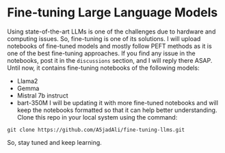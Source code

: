 # Fine-tuning Large Language Models
Using state-of-the-art LLMs is one of the challenges due to hardware and computing issues. So, fine-tuning is one of its solutions. I will upload notebooks of fine-tuned models and mostly follow PEFT methods as it is one of the best fine-tuning approaches. If you find any issue in the notebooks, post it in the `discussions` section, and I will reply there ASAP.
Until now, it contains fine-tuning notebooks of the following models:
- Llama2
- Gemma
- Mistral 7b instruct
- bart-350M
I will be updating it with more fine-tuned notebooks and will keep the notebooks formatted so that it can help better understanding.
Clone this repo in your local system using the command:
```
git clone https://github.com/A5jadAli/fine-tuning-llms.git
```

So, stay tuned and keep learning.
